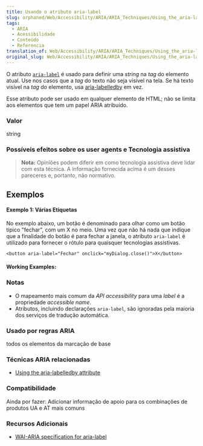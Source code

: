```yaml
---
title: Usando o atributo aria-label
slug: orphaned/Web/Accessibility/ARIA/ARIA_Techniques/Using_the_aria-label_attribute
tags:
  - ARIA
  - Acessibilidade
  - Conteúdo
  - Referencia
translation_of: Web/Accessibility/ARIA/ARIA_Techniques/Using_the_aria-label_attribute
original_slug: Web/Accessibility/ARIA/ARIA_Techniques/Using_the_aria-label_attribute
---
```

O atributo [`aria-label`](https://www.w3.org/WAI/PF/aria-1.1/states_and_properties#aria-label) é usado para definir uma _string_ na _tag_ do elemento atual. Use nos casos que a _tag_ do texto não seja visível na tela. Se há texto visível na _tag_ do elemento, usa [aria-labelledby](/en/Accessibility/ARIA/ARIA_Techniques/Using_the_aria-labelledby_attribute "Using the aria-labelledby attribute") em vez.

Esse atributo pode ser usado em qualquer elemento de HTML; não se limita aos elementos que tem um papel ARIA atribuído.

### Valor

string

### Possíveis efeitos sobre os user agents e Tecnologia assistiva

> **Nota:** Opiniões podem diferir em como tecnologia assistiva deve lidar com esta técnica. A informação fornecida acima é um desses pareceres e, portanto, não normativo.

## Exemplos

#### Exemplo 1: Várias Etiquetas

No exemplo abaixo, um botão é denominado para olhar como um botão típico "fechar", com um X no meio. Uma vez que não há nada que indique que a finalidade do botão é para fechar a janela, o atributo `aria-label` é utilizado para fornecer o rótulo para quaisquer tecnologias assistivas.

```
<button aria-label="Fechar" onclick="myDialog.close()">X</button>
```

#### Working Examples:

### Notas

- O mapeamento mais comum da _API_ _accessibility_ para uma _label_ é a propriedade _accessible name_.
- Atributos, incluindo declarações `aria-label`, são ignoradas pela maioria dos serviços de tradução automática.

### Usado por regras ARIA

todos os elementos da marcação de base

### Técnicas ARIA relacionadas

- [Using the aria-labelledby attribute](/en/Accessibility/ARIA/ARIA_Techniques/Using_the_aria-labelledby_attribute "en/ARIA/ARIA_Techniques/Using_the_aria-labelledby_attribute")

### Compatibilidade

Ainda por fazer: Adicionar informação de apoio para os combinações de produtos UA e AT mais comuns

### Recursos Adicionais

- [WAI-ARIA specification for aria-label](https://www.w3.org/TR/wai-aria/states_and_properties#aria-label)
